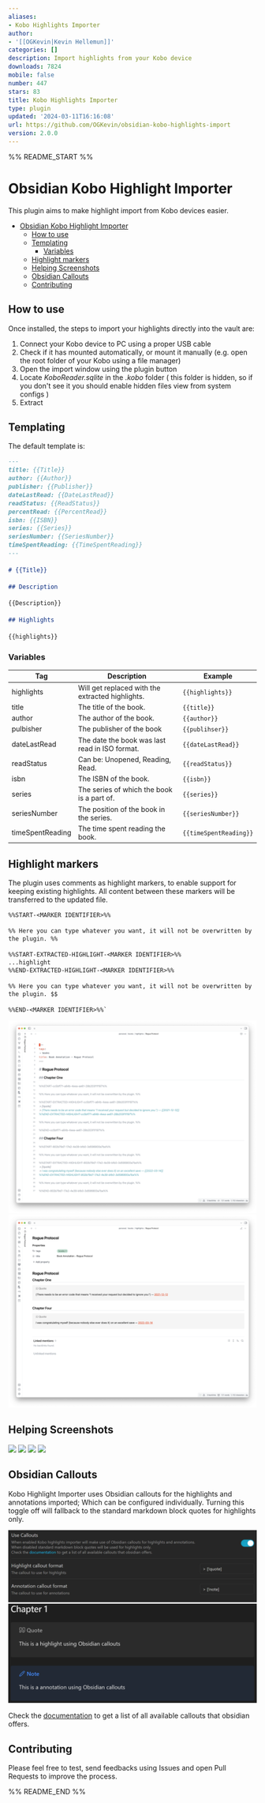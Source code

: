 ```yaml
---
aliases:
- Kobo Highlights Importer
author:
- '[[OGKevin|Kevin Hellemun]]'
categories: []
description: Import highlights from your Kobo device
downloads: 7824
mobile: false
number: 447
stars: 83
title: Kobo Highlights Importer
type: plugin
updated: '2024-03-11T16:16:08'
url: https://github.com/OGKevin/obsidian-kobo-highlights-import
version: 2.0.0
---
```


%% README_START %%

# Obsidian Kobo Highlight Importer

This plugin aims to make highlight import from Kobo devices easier.

- [Obsidian Kobo Highlight Importer](#obsidian-kobo-highlight-importer)
	- [How to use](#how-to-use)
	- [Templating](#templating)
		- [Variables](#variables)
	- [Highlight markers](#highlight-markers)
	- [Helping Screenshots](#helping-screenshots)
	- [Obsidian Callouts](#obsidian-callouts)
	- [Contributing](#contributing)

## How to use

Once installed, the steps to import your highlights directly into the vault are:

1. Connect your Kobo device to PC using a proper USB cable
2. Check if it has mounted automatically, or mount it manually (e.g. open the root folder of your Kobo using a file
   manager)
3. Open the import window using the plugin button
4. Locate _KoboReader.sqlite_ in the _.kobo_ folder ( this folder is hidden, so if you don't see it you should enable
   hidden files view from system configs )
5. Extract

## Templating

The default template is:

```markdown
---
title: {{Title}}
author: {{Author}}
publisher: {{Publisher}}
dateLastRead: {{DateLastRead}}
readStatus: {{ReadStatus}}
percentRead: {{PercentRead}}
isbn: {{ISBN}}
series: {{Series}}
seriesNumber: {{SeriesNumber}}
timeSpentReading: {{TimeSpentReading}}
---

# {{Title}}

## Description

{{Description}}

## Highlights

{{highlights}}
```

### Variables

| Tag              | Description                                      | Example                |
| ---------------- | ------------------------------------------------ | ---------------------- |
| highlights       | Will get replaced with the extracted highlights. | `{{highlights}}`       |
| title            | The title of the book.                           | `{{title}}`            |
| author           | The author of the book.                          | `{{author}}`           |
| pulbisher        | The publisher of the book                        | `{{publihser}}`        |
| dateLastRead     | The date the book was last read in ISO format.   | `{{dateLastRead}}`     |
| readStatus       | Can be: Unopened, Reading, Read.                 | `{{readStatus}}`       |
| isbn             | The ISBN of the book.                            | `{{isbn}}`             |
| series           | The series of which the book is a part of.       | `{{series}}`           |
| seriesNumber     | The position of the book in the series.          | `{{seriesNumber}}`     |
| timeSpentReading | The time spent reading the book.                 | `{{timeSpentReading}}` |

## Highlight markers
The plugin uses comments as highlight markers, to enable support for keeping existing highlights. All content between these markers will be transferred to the updated file. 

```
%%START-<MARKER IDENTIFIER>%%

%% Here you can type whatever you want, it will not be overwritten by the plugin. %%

%%START-EXTRACTED-HIGHLIGHT-<MARKER IDENTIFIER>%%
...highlight
%%END-EXTRACTED-HIGHLIGHT-<MARKER IDENTIFIER>%%

%% Here you can type whatever you want, it will not be overwritten by the plugin. $$

%%END-<MARKER IDENTIFIER>%%`
```

![](https://raw.githubusercontent.com/OGKevin/obsidian-kobo-highlights-import/HEAD/README_assets/IMG_0078.png)
![](https://raw.githubusercontent.com/OGKevin/obsidian-kobo-highlights-import/HEAD/README_assets/IMG_0079.png)

## Helping Screenshots

![](https://raw.githubusercontent.com/OGKevin/obsidian-kobo-highlights-import/HEAD/README_assets/step1.png)
![](https://raw.githubusercontent.com/OGKevin/obsidian-kobo-highlights-import/HEAD/README_assets/step2.png)
![](https://raw.githubusercontent.com/OGKevin/obsidian-kobo-highlights-import/HEAD/README_assets/step3.png)
![](https://raw.githubusercontent.com/OGKevin/obsidian-kobo-highlights-import/HEAD/README_assets/step4.png)

## Obsidian Callouts

Kobo Highlight Importer uses Obsidian callouts for the highlights and annotations imported; Which can be configured
individually. Turning this toggle off will fallback to the standard markdown block quotes for highlights only.

![](https://raw.githubusercontent.com/OGKevin/obsidian-kobo-highlights-import/HEAD/README_assets/Callout_Settings.png)
![](https://raw.githubusercontent.com/OGKevin/obsidian-kobo-highlights-import/HEAD/README_assets/Callouts.png)

Check the [documentation](https://help.obsidian.md/How+to/Use+callouts") to get a list of all available callouts that
obsidian offers.

## Contributing

Please feel free to test, send feedbacks using Issues and open Pull Requests to improve the process. 


%% README_END %%